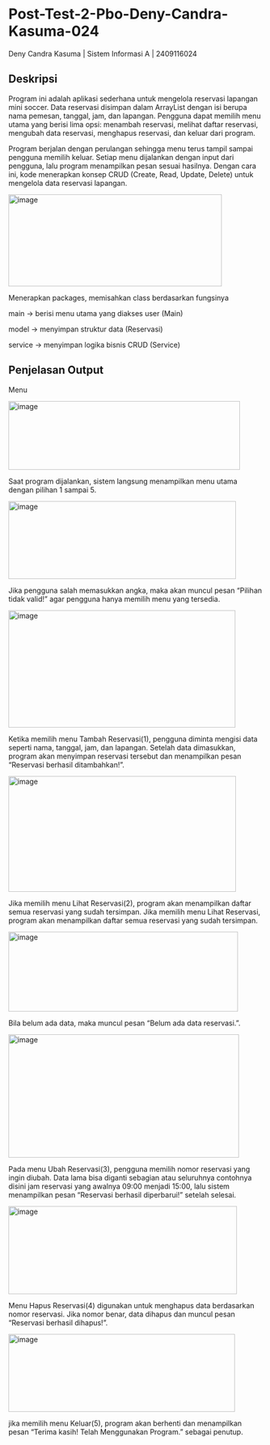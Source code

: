# Post-Test-2-Pbo-Deny-Candra-Kasuma-024
Deny Candra Kasuma | Sistem Informasi A | 2409116024

## Deskripsi
Program ini adalah aplikasi sederhana untuk mengelola reservasi lapangan mini soccer. Data reservasi disimpan dalam ArrayList dengan isi berupa nama pemesan, tanggal, jam, dan lapangan. Pengguna dapat memilih menu utama yang berisi lima opsi: menambah reservasi, melihat daftar reservasi, mengubah data reservasi, menghapus reservasi, dan keluar dari program.

Program berjalan dengan perulangan sehingga menu terus tampil sampai pengguna memilih keluar. Setiap menu dijalankan dengan input dari pengguna, lalu program menampilkan pesan sesuai hasilnya. Dengan cara ini, kode menerapkan konsep CRUD (Create, Read, Update, Delete) untuk mengelola data reservasi lapangan.

<img width="422" height="182" alt="image" src="https://github.com/user-attachments/assets/4d3416c0-3066-4bc3-9563-27dca6ead11e" />

Menerapkan packages, memisahkan class berdasarkan fungsinya

main → berisi menu utama yang diakses user (Main)

model → menyimpan struktur data (Reservasi)

service → menyimpan logika bisnis CRUD (Service)

## Penjelasan Output
Menu

<img width="458" height="136" alt="image" src="https://github.com/user-attachments/assets/57bf9638-367c-4447-9469-bca11243f77a" />

Saat program dijalankan, sistem langsung menampilkan menu utama dengan pilihan 1 sampai 5.

<img width="450" height="154" alt="image" src="https://github.com/user-attachments/assets/22dbebbd-d6fe-4cd1-b333-c288deb26d35" />

Jika pengguna salah memasukkan angka, maka akan muncul pesan “Pilihan tidak valid!” agar pengguna hanya memilih menu yang tersedia.

<img width="449" height="232" alt="image" src="https://github.com/user-attachments/assets/6532fb16-56d7-4c7b-a6ef-a2bbb93fceb9" />

Ketika memilih menu Tambah Reservasi(1), pengguna diminta mengisi data seperti nama, tanggal, jam, dan lapangan. Setelah data dimasukkan, program akan menyimpan reservasi tersebut dan menampilkan pesan “Reservasi berhasil ditambahkan!”.

<img width="450" height="229" alt="image" src="https://github.com/user-attachments/assets/7a7df4d6-7a3d-4409-983f-92756e213d72" />


Jika memilih menu Lihat Reservasi(2), program akan menampilkan daftar semua reservasi yang sudah tersimpan. Jika memilih menu Lihat Reservasi, program akan menampilkan daftar semua reservasi yang sudah tersimpan.

<img width="454" height="158" alt="image" src="https://github.com/user-attachments/assets/4b2c32f6-f120-460a-89ad-a702eadd86dd" />

Bila belum ada data, maka muncul pesan “Belum ada data reservasi.”.

<img width="456" height="244" alt="image" src="https://github.com/user-attachments/assets/fd24aa72-0964-492c-9c5f-ae7e333ac70d" />

Pada menu Ubah Reservasi(3), pengguna memilih nomor reservasi yang ingin diubah. Data lama bisa diganti sebagian atau seluruhnya contohnya disini jam reservasi yang awalnya 09:00 menjadi 15:00, lalu sistem menampilkan pesan “Reservasi berhasil diperbarui!” setelah selesai.

<img width="452" height="174" alt="image" src="https://github.com/user-attachments/assets/208fd40d-b4c9-4f80-bfae-1a7ef218a44b" />

Menu Hapus Reservasi(4) digunakan untuk menghapus data berdasarkan nomor reservasi. Jika nomor benar, data dihapus dan muncul pesan “Reservasi berhasil dihapus!”.

<img width="448" height="154" alt="image" src="https://github.com/user-attachments/assets/71f958ed-0923-420d-98b0-24d93b248c16" />

jika memilih menu Keluar(5), program akan berhenti dan menampilkan pesan “Terima kasih! Telah Menggunakan Program.” sebagai penutup.
